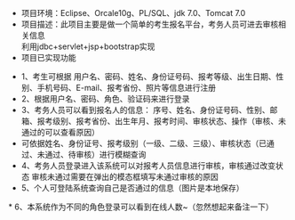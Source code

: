 * 项目环境：Eclipse、Orcale10g、PL/SQL、jdk 7.0、Tomcat 7.0</br>
* 项目描述：此项目主要是做一个简单的考生报名平台，考务人员可进去审核相关信息</br>
利用jdbc+servlet+jsp+bootstrap实现</br>
* 项目已实现功能</br>
<ul>
<li>1、考生可根据 
用户名、密码、姓名、身份证号码、报考等级、出生日期、性别、手机号码、E-mail、报考省份、照片等信息进行注册</li>
<li>2、根据用户名、密码、角色、验证码来进行登录</li>
<li>3、考务人员可以看到报名人的信息：
序号、姓名、身份证号码、性别、邮箱、报考级别、报考省份、出生年月、报考时间、审核状态、操作（审核、未通过的可以查看原因）
</li> <li>可依据姓名、身份证号、报考级别（一级、二级、三级）、审核状态（已通过、未通过、待审核）进行模糊查询</li>
<li>4、考务人员登录进入该系统可以对报考人员信息进行审核，审核通过改变状态
审核未通过需要在弹出的模态框填写未通过审核的原因
</li>
<li>5、个人可登陆系统查询自己是否通过的信息（图片是本地保存）</li>
</ul>
* 6、本系统作为不同的角色登录可以看到在线人数~（忽然想起来备注一下）
